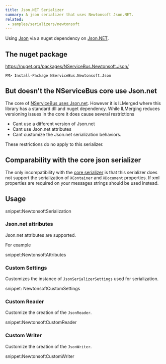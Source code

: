 ```yaml
---
title: Json.NET Serializer
summary: A json serializer that uses Newtonsoft Json.NET.
related:
 - samples/serializers/newtonsoft
---
```


Using [Json](https://en.wikipedia.org/wiki/Json) via a nuget dependency on [Json.NET](http://www.newtonsoft.com/json).


## The nuget package

https://nuget.org/packages/NServiceBus.Newtonsoft.Json/

    PM> Install-Package NServiceBus.Newtonsoft.Json


## But doesn't the NServiceBus core use Json.net

The core of [NServiceBus uses Json.net](json.md). However it is ILMerged where this library has a standard dll and nuget dependency. While ILMerging reduces versioning issues in the core it does cause several restrictions

 * Cant use a different version of Json.net
 * Cant use Json.net attributes
 * Cant customize the Json.net serialization behaviors.

These restrictions do no apply to this serializer.


## Comparability with the core json serializer 

The only incompatibility with the [core serializer](json.md) is that this serializer does not support the serialization of `XContainer` and `XDocument` properties. If  xml properties are required on your messages strings should be used instead. 


## Usage

snippet:NewtonsoftSerialization


### Json.net attributes

Json.net attributes are supported.

For example

snippet:NewtonsoftAttributes


### Custom Settings

Customizes the instance of `JsonSerializerSettings` used for serialization.

snippet: NewtonsoftCustomSettings


### Custom Reader

Customize the creation of the `JsonReader`.

snippet:NewtonsoftCustomReader


### Custom Writer

Customize the creation of the `JsonWriter`.

snippet:NewtonsoftCustomWriter